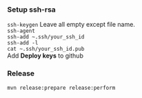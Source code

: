 ### Setup ssh-rsa

```ssh-keygen``` Leave all empty except file name.
<br/>
```ssh-agent```
<br/>
```ssh-add ~.ssh/your_ssh_id```
<br/>
```ssh-add -l```
<br/>
```cat ~.ssh/your_ssh_id.pub```
<br/>
Add <b>Deploy keys</b> to github

### Release
```mvn release:prepare release:perform```